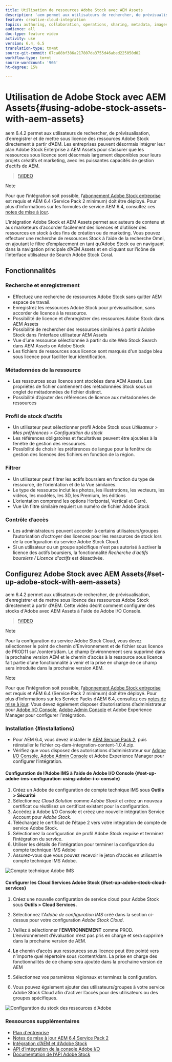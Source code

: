 ```yaml
---
title: Utilisation de ressources Adobe Stock avec AEM Assets
description: 'aem permet aux utilisateurs de rechercher, de prévisualisation, d’enregistrer et de mettre sous licence des ressources Adobe Stock directement à partir d’AEM. Les entreprises peuvent désormais intégrer leur plan Adobe Stock Enterprise à AEM Assets pour s’assurer que les ressources sous licence sont désormais largement disponibles pour leurs projets créatifs et marketing, avec les puissantes capacités de gestion d’actifs de AEM. '
feature: creative-cloud-integration
topics: authoring, collaboration, operations, sharing, metadata, images, stock
audience: all
doc-type: feature video
activity: use
version: 6.4, 6.5
translation-type: tm+mt
source-git-commit: 67ca08bf386a217807da3755d46abed225050d02
workflow-type: tm+mt
source-wordcount: '966'
ht-degree: 15%

---
```



# Utilisation de Adobe Stock avec AEM Assets{#using-adobe-stock-assets-with-aem-assets}

aem 6.4.2 permet aux utilisateurs de rechercher, de prévisualisation, d’enregistrer et de mettre sous licence des ressources Adobe Stock directement à partir d’AEM. Les entreprises peuvent désormais intégrer leur plan Adobe Stock Enterprise à AEM Assets pour s’assurer que les ressources sous licence sont désormais largement disponibles pour leurs projets créatifs et marketing, avec les puissantes capacités de gestion d’actifs de AEM.

>[!VIDEO](https://video.tv.adobe.com/v/24678/?quality=9&learn=on)

>[!NOTE]
>
>Pour que l’intégration soit possible, l’[abonnement Adobe Stock entreprise](https://landing.adobe.com/en/na/products/creative-cloud/ctir-4625-stock-for-enterprise/index.html) est requis et AEM 6.4 (Service Pack 2 minimum) doit être déployé. Pour plus d’informations sur les formules de service AEM 6.4, consultez ces [notes de mise à jour](https://helpx.adobe.com/fr/experience-manager/6-4/release-notes/sp-release-notes.html).

L’intégration Adobe Stock et AEM Assets permet aux auteurs de contenu et aux marketeurs d’accorder facilement des licences et d’utiliser des ressources en stock à des fins de création ou de marketing. Vous pouvez effectuer une recherche de ressources Stock à l’aide de la recherche Omni, en ajoutant le filtre d’emplacement en tant qu’Adobe Stock ou en naviguant dans la navigation principale d’AEM Assets et en cliquant sur l’icône de l’interface utilisateur de Search Adobe Stock Coral.

## Fonctionnalités

### Recherche et enregistrement

* Effectuez une recherche de ressources Adobe Stock sans quitter AEM espace de travail.
* Enregistrez les ressources Adobe Stock pour prévisualisation, sans accorder de licence à la ressource.
* Possibilité de licence et d’enregistrer des ressources Adobe Stock dans AEM Assets
* Possibilité de rechercher des ressources similaires à partir d’Adobe Stock dans l’interface utilisateur AEM Assets
* Vue d’une ressource sélectionnée à partir du site Web Stock Search dans AEM Assets on Adobe Stock
* Les fichiers de ressources sous licence sont marqués d&#39;un badge bleu sous licence pour faciliter leur identification.

### Métadonnées de la ressource

* Les ressources sous licence sont stockées dans AEM Assets. Les propriétés de fichier contiennent des métadonnées Stock sous un onglet de métadonnées de fichier distinct.
* Possibilité d’ajouter des références de licence aux métadonnées de ressources

### Profil de stock d’actifs

* Un utilisateur peut sélectionner profil Adobe Stock sous *Utilisateur > Mes préférences > Configuration du stock*
* Les références obligatoires et facultatives peuvent être ajoutées à la fenêtre de gestion des ressources.
* Possibilité de choisir les préférences de langue pour la fenêtre de gestion des licences des fichiers en fonction de la région.

### Filtrer

* Un utilisateur peut filtrer les actifs boursiers en fonction du type de ressource, de l’orientation et de la Vue similaires.
* Le type de ressource inclut les photos, les illustrations, les vecteurs, les vidéos, les modèles, les 3D, les Premium, les éditions
* L’orientation comprend les options Horizontal, Vertical et Carré.
* Vue Un filtre similaire requiert un numéro de fichier Adobe Stock

### Contrôle d’accès

* Les administrateurs peuvent accorder à certains utilisateurs/groupes l’autorisation d’octroyer des licences pour les ressources de stock lors de la configuration du service Adobe Stock Cloud.
* Si un utilisateur ou un groupe spécifique n&#39;est pas autorisé à activer la licence des actifs boursiers, la fonctionnalité *Recherche d&#39;actifs boursiers / Licence d&#39;actifs* est désactivée.

## Configurez Adobe Stock avec AEM Assets{#set-up-adobe-stock-with-aem-assets}

aem 6.4.2 permet aux utilisateurs de rechercher, de prévisualisation, d’enregistrer et de mettre sous licence des ressources Adobe Stock directement à partir d’AEM. Cette vidéo décrit comment configurer des stocks d&#39;Adobe avec AEM Assets à l&#39;aide de Adobe I/O Console.

>[!VIDEO](https://video.tv.adobe.com/v/25043/?quality=12&learn=on)

>[!NOTE]
>
>Pour la configuration du service Adobe Stock Cloud, vous devez sélectionner le point de chemin d&#39;Environnement et de fichier sous licence de PROD11 sur /content/dam. Le champ Environnement sera supprimé dans la prochaine version AEM et le chemin d’accès à la ressource sous licence fait partie d’une fonctionnalité à venir et la prise en charge de ce champ sera introduite dans la prochaine version AEM.

>[!NOTE]
>
>Pour que l’intégration soit possible, l’[abonnement Adobe Stock entreprise](https://landing.adobe.com/en/na/products/creative-cloud/ctir-4625-stock-for-enterprise/index.html) est requis et AEM 6.4 (Service Pack 2 minimum) doit être déployé. [](https://www.adobeaemcloud.com/content/marketplace/marketplaceProxy.html?packagePath=/content/companies/public/adobe/packages/cq640/AEM-6.4.2.0-Service-Pack) Pour plus d’informations sur les Service Packs d’AEM 6.4, consultez ces [notes de mise à jour](https://helpx.adobe.com/experience-manager/6-4/release-notes/sp-release-notes.html). Vous devez également disposer d’autorisations d’administrateur pour [Adobe I/O Console](https://console.adobe.io/), [Adobe Admin Console](https://adminconsole.adobe.com/) et Adobe Experience Manager pour configurer l’intégration.

### Installation {#installations}

* Pour AEM 6.4, vous devez installer le [AEM Service Pack 2](https://www.adobeaemcloud.com/content/marketplace/marketplaceProxy.html?packagePath=/content/companies/public/adobe/packages/cq640/servicepack/AEM-6.4.2.0), puis réinstaller le fichier cq-dam-integration-content-1.0.4.zip.
* Vérifiez que vous disposez des autorisations d’administrateur sur [Adobe I/O Console](https://console.adobe.io/), [Adobe Admin Console](https://adminconsole.adobe.com/) et Adobe Experience Manager pour configurer l’intégration.

#### Configuration de l’Adobe IMS à l’aide de Adobe I/O Console {#set-up-adobe-ims-configuration-using-adobe-i-o-console}

1. Créez un Adobe de configuration de compte technique IMS sous **Outils > Sécurité**
2. Sélectionnez *Cloud Solution* comme *Adobe Stock* et créez un nouveau certificat ou réutilisez un certificat existant pour la configuration.
3. Accédez à Adobe I/O Console et créez une nouvelle intégration Service Account pour *Adobe Stock*.
4. Téléchargez le certificat de l’étape 2 vers votre intégration de compte de service Adobe Stock.
5. Sélectionnez la configuration de profil Adobe Stock requise et terminez l’intégration du service.
6. Utiliser les détails de l&#39;intégration pour terminer la configuration du compte technique IMS Adobe
7. Assurez-vous que vous pouvez recevoir le jeton d&#39;accès en utilisant le compte technique IMS Adobe.

![Compte technique Adobe IMS](assets/screen_shot_2018-10-22at12219pm.png)

#### Configurer les Cloud Services Adobe Stock {#set-up-adobe-stock-cloud-services}

1. Créez une nouvelle configuration de service cloud pour Adobe Stock sous **Outils > Cloud Services.**
2. Sélectionnez l’*Adobe de configuration IMS* créé dans la section ci-dessus pour votre configuration *Adobe Stock Cloud*.

3. Veillez à sélectionner l&#39;**ENVIRONNEMENT** comme PROD. L’environnement d’évaluation n’est pas pris en charge et sera supprimé dans la prochaine version de AEM.
4. **Le** chemin d’accès aux ressources sous licence peut être pointé vers n’importe quel répertoire sous /content/dam. La prise en charge des fonctionnalités de ce champ sera ajoutée dans la prochaine version de AEM
5. Sélectionnez vos paramètres régionaux et terminez la configuration.
6. Vous pouvez également ajouter des utilisateurs/groupes à votre service Adobe Stock Cloud afin d’activer l’accès pour des utilisateurs ou des groupes spécifiques.

![Configuration du stock des ressources d&#39;Adobe](assets/screen_shot_2018-10-22at12425pm.png)

### Ressources supplémentaires

* [Plan d&#39;entreprise](https://landing.adobe.com/en/na/products/creative-cloud/ctir-4625-stock-for-enterprise/index.html)
* [Notes de mise à jour AEM 6.4 Service Pack 2](https://helpx.adobe.com/experience-manager/6-4/release-notes/sp-release-notes.html)
* [Intégration d’AEM et d’Adobe Stock](https://helpx.adobe.com/experience-manager/6-5/assets/using/aem-assets-adobe-stock.html#IntegrateAEMandAdobeStock)
* [API d’intégration de la console Adobe I/O](https://www.adobe.io/apis/cloudplatform/console/authentication/gettingstarted.html)
* [Documentation de l’API Adobe Stock](https://www.adobe.io/apis/creativecloud/stock/docs.html)